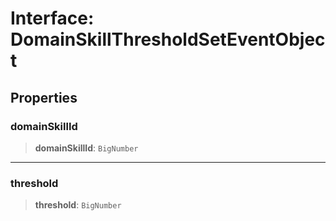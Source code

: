 # Interface: DomainSkillThresholdSetEventObject

## Properties

### domainSkillId

> **domainSkillId**: `BigNumber`

***

### threshold

> **threshold**: `BigNumber`
